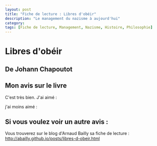 ```yaml
---
layout: post
title: "Fiche de lecture : Libres d'obéir"
description: "Le management du nazisme à aujourd'hui"
category: 
tags: [Fiche de lecture, Management, Nazisme, Histoire, Philosophie]
---
```



# Libres d'obéir
## De Johann Chapoutot

 
 
## Mon avis sur le livre
 
 C'est très bien. J'ai aimé : 
 
 j'ai moins aimé : 
 

## Si vous voulez voir un autre avis : 
Vous trouverez sur le blog d'Arnaud Bailly sa fiche de lecture : http://abailly.github.io/posts/libres-d-obeir.html